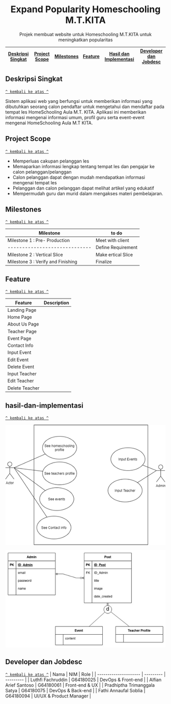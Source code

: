 <h1 align="center">Expand Popularity Homeschooling M.T.KITA</h1>

<p align="center">Projek membuat website untuk Homeschooling M.T.KITA untuk meningkatkan popularitas</p>

| [Deskripsi Singkat](#deskripsi-singkat) | [Project Scope](#project-scope) | [Milestones](#milestones) | [Feature](#feature) | [Hasil dan Implementasi](#hasil-dan-implementasi) | [Developer dan Jobdesc](#developer-dan-jobdesc) |
| :-------------------------------------: | :-----------------------------: | :-----------------------: | :-----------------: | :-----------------------------------------------: | :---------------------------------------------: | 



## Deskripsi Singkat

[`^ kembali ke atas ^`](#)

Sistem aplikasi web yang berfungsi untuk memberikan informasi yang dibutuhkan seorang calon pendaftar untuk mengetahui dan mendaftar pada tempat les HomeSchooling Aula M.T. KITA. Aplikasi ini memberikan informasi mengenai informasi umum, profil guru serta event-event mengenai HomeSchooling Aula M.T KITA.

## Project Scope 

[`^ kembali ke atas ^`](#)

- Memperluas cakupan pelanggan les
- Memaparkan informasi lengkap tentang tempat les dan pengajar ke calon pelanggan/pelanggan 
- Calon pelanggan dapat dengan mudah mendapatkan informasi mengenai tempat les
- Pelanggan dan calon pelanggan dapat melihat artikel yang edukatif
- Mempermudah guru dan murid dalam mengakses materi pembelajaran.

## Milestones

[`^ kembali ke atas ^`](#)

| Milestone | to do |
| --------- | ----- |
| Milestone 1 : Pre- Production | Meet with client |
| ----------------------------- | Define Requirement |
| Milestone 2 : Vertical Slice | Make ertical Slice |
| Milestone 3 : Verify and Finishing | Finalize  |

## Feature

[`^ kembali ke atas ^`](#)

| Feature | Description|
| ------- | ---------- |
| Landing Page |  |
| Home Page|  |
| About Us Page |  |
| Teacher Page |  |
| Event Page |  |
| Contact Info |  |
| Input Event |  |
| Edit Event |  |
| Delete Event |  |
| Input Teacher |  |
| Edit Teacher |  |
| Delete Teacher |  |

## hasil-dan-implementasi

[`^ kembali ke atas ^`](#)

![Use Case Diagram](./images/use_case_diagram.png)

![Class Diagram](./images/class_diagram.jpeg)

## Developer dan Jobdesc

[`^ kembali ke atas ^`](#)
| Nama | NIM | Role |
| --------------------- | --------- | --------- |
| Luthfi Fachruddin | G64180025 | DevOps & Front-end |
| Alfian Arief Santoso | G64180061 | Front-end & UX |
| Pradhiptha Trimanggala Satya | G64180075 | DevOps & Back-end |
| Fathi Annaufal Soblia | G64180094 | UI/UX & Product Manager |



